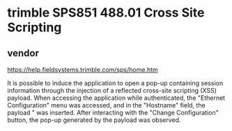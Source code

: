 # trimble SPS851 488.01 Cross Site Scripting

## vendor
https://help.fieldsystems.trimble.com/sps/home.htm

It is possible to induce the application to open a pop-up containing session information through the injection of a reflected cross-site scripting (XSS) payload.
When accessing the application while authenticated, the "Ethernet Configuration" menu was accessed, and in the "Hostname" field, the payload "</script><script>alert(1)</script> was inserted. After interacting with the "Change Configuration" button, the pop-up generated by the payload was observed.
